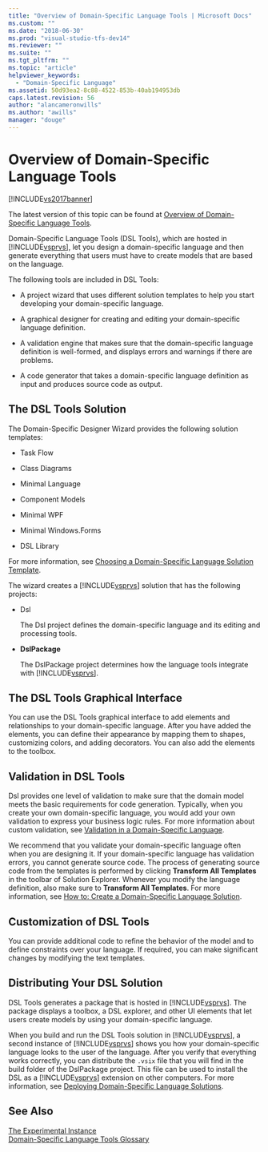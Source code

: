 ```yaml
---
title: "Overview of Domain-Specific Language Tools | Microsoft Docs"
ms.custom: ""
ms.date: "2018-06-30"
ms.prod: "visual-studio-tfs-dev14"
ms.reviewer: ""
ms.suite: ""
ms.tgt_pltfrm: ""
ms.topic: "article"
helpviewer_keywords: 
  - "Domain-Specific Language"
ms.assetid: 50d93ea2-8c88-4522-853b-40ab194953db
caps.latest.revision: 56
author: "alancameronwills"
ms.author: "awills"
manager: "douge"
---
```

# Overview of Domain-Specific Language Tools
[!INCLUDE[vs2017banner](../includes/vs2017banner.md)]

The latest version of this topic can be found at [Overview of Domain-Specific Language Tools](https://docs.microsoft.com/visualstudio/modeling/overview-of-domain-specific-language-tools).  
  
Domain-Specific Language Tools (DSL Tools), which are hosted in [!INCLUDE[vsprvs](../includes/vsprvs-md.md)], let you design a domain-specific language and then generate everything that users must have to create models that are based on the language.  
  
 The following tools are included in DSL Tools:  
  
-   A project wizard that uses different solution templates to help you start developing your domain-specific language.  
  
-   A graphical designer for creating and editing your domain-specific language definition.  
  
-   A validation engine that makes sure that the domain-specific language definition is well-formed, and displays errors and warnings if there are problems.  
  
-   A code generator that takes a domain-specific language definition as input and produces source code as output.  
  
## The DSL Tools Solution  
 The Domain-Specific Designer Wizard provides the following solution templates:  
  
-   Task Flow  
  
-   Class Diagrams  
  
-   Minimal Language  
  
-   Component Models  
  
-   Minimal WPF  
  
-   Minimal Windows.Forms  
  
-   DSL Library  
  
 For more information, see [Choosing a Domain-Specific Language Solution Template](../modeling/choosing-a-domain-specific-language-solution-template.md).  
  
 The wizard creates a [!INCLUDE[vsprvs](../includes/vsprvs-md.md)] solution that has the following projects:  
  
-   Dsl  
  
     The Dsl project defines the domain-specific language and its editing and processing tools.  
  
-   **DslPackage**  
  
     The DslPackage project determines how the language tools integrate with [!INCLUDE[vsprvs](../includes/vsprvs-md.md)].  
  
## The DSL Tools Graphical Interface  
 You can use the DSL Tools graphical interface to add elements and relationships to your domain-specific language. After you have added the elements, you can define their appearance by mapping them to shapes, customizing colors, and adding decorators. You can also add the elements to the toolbox.  
  
## Validation in DSL Tools  
 Dsl provides one level of validation to make sure that the domain model meets the basic requirements for code generation. Typically, when you create your own domain-specific language, you would add your own validation to express your business logic rules. For more information about custom validation, see [Validation in a Domain-Specific Language](../modeling/validation-in-a-domain-specific-language.md).  
  
 We recommend that you validate your domain-specific language often when you are designing it. If your domain-specific language has validation errors, you cannot generate source code. The process of generating source code from the templates is performed by clicking **Transform All Templates** in the toolbar of Solution Explorer. Whenever you modify the language definition, also make sure to **Transform All Templates**. For more information, see [How to: Create a Domain-Specific Language Solution](../modeling/how-to-create-a-domain-specific-language-solution.md).  
  
## Customization of DSL Tools  
 You can provide additional code to refine the behavior of the model and to define constraints over your language. If required, you can make significant changes by modifying the text templates.  
  
## Distributing Your DSL Solution  
 DSL Tools generates a package that is hosted in [!INCLUDE[vsprvs](../includes/vsprvs-md.md)]. The package displays a toolbox, a DSL explorer, and other UI elements that let users create models by using your domain-specific language.  
  
 When you build and run the DSL Tools solution in [!INCLUDE[vsprvs](../includes/vsprvs-md.md)], a second instance of [!INCLUDE[vsprvs](../includes/vsprvs-md.md)] shows you how your domain-specific language looks to the user of the language. After you verify that everything works correctly, you can distribute the `.vsix` file that you will find in the build folder of the DslPackage project. This file can be used to install the DSL as a [!INCLUDE[vsprvs](../includes/vsprvs-md.md)] extension on other computers.  For more information, see [Deploying Domain-Specific Language Solutions](../modeling/deploying-domain-specific-language-solutions.md).  
  
## See Also  
 [The Experimental Instance](../extensibility/the-experimental-instance.md)   
 [Domain-Specific Language Tools Glossary](http://msdn.microsoft.com/en-us/ca5e84cb-a315-465c-be24-76aa3df276aa)



